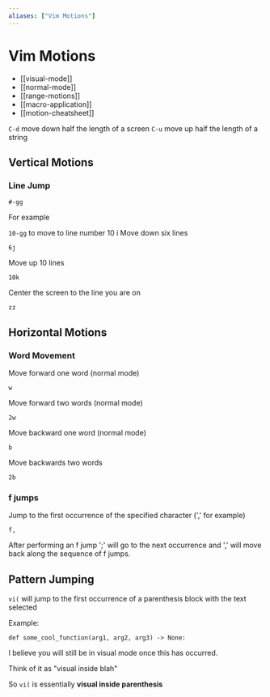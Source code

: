 ```yaml
---
aliases: ["Vim Motions"]
---
```

# Vim Motions

- [[visual-mode]]
- [[normal-mode]]
- [[range-motions]]
- [[macro-application]]
- [[motion-cheatsheet]]

`C-d` move down half the length of a screen
`C-u` move up half the length of a string

## Vertical Motions

### Line Jump

`#-gg`

For example

`10-gg` to move to line number 10
i
Move down six lines

`6j`

Move up 10 lines

`10k`

Center the screen to the line you are on

`zz`

## Horizontal Motions

### Word Movement

Move forward one word (normal mode)

`w`

Move forward two words (normal mode)

`2w`

Move backward one word (normal mode)

`b`

Move backwards two words

`2b`

### f jumps

Jump to the first occurrence of the specified character (',' for example)

`f,`

After performing an f jump ';' will go to the next occurrence and ',' will move back along the sequence of f jumps.

## Pattern Jumping

`vi(` will jump to the first occurrence of a parenthesis block with the text selected

Example:

`def some_cool_function(arg1, arg2, arg3) -> None:`

I believe you will still be in visual mode once this has occurred.

Think of it as "visual inside blah"

So `vi(` is essentially **visual inside parenthesis**